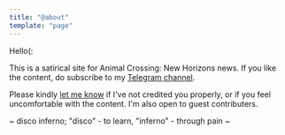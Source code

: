 ```yaml
---
title: "@about"
template: "page"
---
```


Hello(:

This is a satirical site for Animal Crossing: New Horizons news. If you like the content, do subscribe to my [Telegram channel](https://t.me/the5amcrook).

Please kindly [let me know](mailto:jycyeo@yahoo.com.sg) if I've not credited you properly, or if you feel uncomfortable with the content. I'm also open to guest contributers.

~ disco inferno; "disco" - to learn, "inferno" - through pain ~


